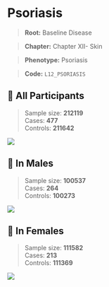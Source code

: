 # Psoriasis

> **Root:** Baseline Disease  

> **Chapter:** Chapter XII- Skin  

> **Phenotype:** Psoriasis  

> **Code:** `L12_PSORIASIS`

## 🧪 All Participants  
> Sample size: **212119**  
> Cases: **477**  
> Controls: **211642**
<img src="/Disease/Figures/ALL/Baseline/L12_PSORIASIS.png"/>
<CsvTable src="/public/Disease/Data/ALL/Baseline/LG_L12_PSORIASIS.csv" label="🔍 View full results" />

## 👨 In Males  
> Sample size: **100537**  
> Cases: **264**  
> Controls: **100273**
<img src="/Disease/Figures/Male/Baseline/L12_PSORIASIS.png"/>
<CsvTable src="/public/Disease/Data/Male/Baseline/LG_L12_PSORIASIS.csv" label="🔍 View full results" />

## 👩 In Females  
> Sample size: **111582**  
> Cases: **213**  
> Controls: **111369**
<img src="/Disease/Figures/Female/Baseline/L12_PSORIASIS.png"/>
<CsvTable src="/public/Disease/Data/Female/Baseline/LG_L12_PSORIASIS.csv" label="🔍 View full results" />
